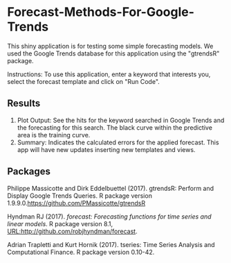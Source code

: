 # Forecast-Methods-For-Google-Trends

This shiny application is for testing some simple forecasting models. We used the Google Trends database for this application using the "gtrendsR" package.

Instructions:
To use this application, enter a keyword that interests you, select the forecast template and click on "Run Code".

## Results

1) Plot Output: See the hits for the keyword searched in Google Trends and the forecasting for this search. The black curve within the predictive area is the training curve.
2) Summary: Indicates the calculated errors for the applied forecast.
This app will have new updates inserting new templates and views.

## Packages 

Philippe Massicotte and Dirk Eddelbuettel (2017). gtrendsR: Perform and Display Google Trends Queries. R package version 1.9.9.0.https://github.com/PMassicotte/gtrendsR

Hyndman RJ (2017). _forecast: Forecasting functions for time series and linear models_. R package version 8.1, <URL:http://github.com/robjhyndman/forecast>.

Adrian Trapletti and Kurt Hornik (2017). tseries: Time Series Analysis and Computational Finance. R package version 0.10-42.

